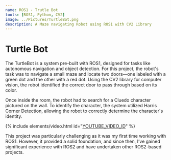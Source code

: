 ```yaml
---
name: ROS1 - Trutle Bot
tools: [ROS1, Python, CV2]
image: ../Pictures/TurtleBot.png
description: A Maze navigating Robot using ROS1 with CV2 Library
---
```


# Turtle Bot

The TurtleBot is a system pre-built with ROS1, designed for tasks like autonomous navigation and object detection. For this project, the robot's task was to navigate a small maze and locate two doors—one labeled with a green dot and the other with a red dot. Using the CV2 library for computer vision, the robot identified the correct door to pass through based on its color.

Once inside the room, the robot had to search for a Cluedo character pictured on the wall. To identify the character, the system utilized Harris Corner Detection, allowing the robot to correctly determine the character's identity.

{% include elements/video.html id="[YOUTUBE_VIDEO_ID](https://youtu.be/aU5ADpcGbyY)" %}

This project was particularly challenging as it was my first time working with ROS1. However, it provided a solid foundation, and since then, I’ve gained significant experience with ROS2 and have undertaken other ROS2-based projects.
